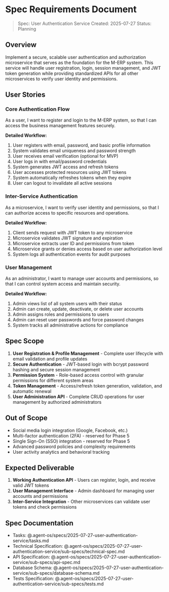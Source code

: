 # Spec Requirements Document

> Spec: User Authentication Service
> Created: 2025-07-27
> Status: Planning

## Overview

Implement a secure, scalable user authentication and authorization microservice that serves as the foundation for the M-ERP system. This service will handle user registration, login, session management, and JWT token generation while providing standardized APIs for all other microservices to verify user identity and permissions.

## User Stories

### Core Authentication Flow

As a user, I want to register and login to the M-ERP system, so that I can access the business management features securely.

**Detailed Workflow:**
1. User registers with email, password, and basic profile information
2. System validates email uniqueness and password strength
3. User receives email verification (optional for MVP)
4. User logs in with email/password credentials
5. System generates JWT access and refresh tokens
6. User accesses protected resources using JWT tokens
7. System automatically refreshes tokens when they expire
8. User can logout to invalidate all active sessions

### Inter-Service Authentication

As a microservice, I want to verify user identity and permissions, so that I can authorize access to specific resources and operations.

**Detailed Workflow:**
1. Client sends request with JWT token to any microservice
2. Microservice validates JWT signature and expiration
3. Microservice extracts user ID and permissions from token
4. Microservice grants or denies access based on user authorization level
5. System logs all authentication events for audit purposes

### User Management

As an administrator, I want to manage user accounts and permissions, so that I can control system access and maintain security.

**Detailed Workflow:**
1. Admin views list of all system users with their status
2. Admin can create, update, deactivate, or delete user accounts
3. Admin assigns roles and permissions to users
4. Admin can reset user passwords and force password changes
5. System tracks all administrative actions for compliance

## Spec Scope

1. **User Registration & Profile Management** - Complete user lifecycle with email validation and profile updates
2. **Secure Authentication** - JWT-based login with bcrypt password hashing and secure session management
3. **Permission System** - Role-based access control with granular permissions for different system areas
4. **Token Management** - Access/refresh token generation, validation, and automatic renewal
5. **User Administration API** - Complete CRUD operations for user management by authorized administrators

## Out of Scope

- Social media login integration (Google, Facebook, etc.)
- Multi-factor authentication (2FA) - reserved for Phase 5
- Single Sign-On (SSO) integration - reserved for Phase 5
- Advanced password policies and complexity requirements
- User activity analytics and behavioral tracking

## Expected Deliverable

1. **Working Authentication API** - Users can register, login, and receive valid JWT tokens
2. **User Management Interface** - Admin dashboard for managing user accounts and permissions
3. **Inter-Service Integration** - Other microservices can validate user tokens and check permissions

## Spec Documentation

- Tasks: @.agent-os/specs/2025-07-27-user-authentication-service/tasks.md
- Technical Specification: @.agent-os/specs/2025-07-27-user-authentication-service/sub-specs/technical-spec.md
- API Specification: @.agent-os/specs/2025-07-27-user-authentication-service/sub-specs/api-spec.md
- Database Schema: @.agent-os/specs/2025-07-27-user-authentication-service/sub-specs/database-schema.md
- Tests Specification: @.agent-os/specs/2025-07-27-user-authentication-service/sub-specs/tests.md